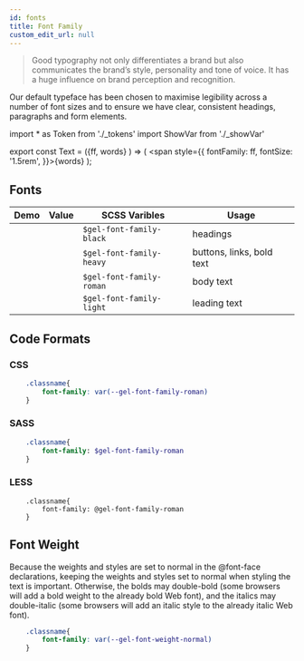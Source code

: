 ```yaml
---
id: fonts
title: Font Family
custom_edit_url: null
---
```


>Good typography not only differentiates a brand but also communicates the brand’s style, personality and tone of voice. It has a huge influence on brand perception and recognition. 
     
Our default typeface has been chosen to maximise legibility across a number of font sizes and to ensure we have clear, consistent headings, paragraphs and form elements.

import * as Token from './_tokens' 
import ShowVar from './_showVar'

export const Text = ({ff, words} ) => ( <span style={{
    fontFamily: ff,
    fontSize: '1.5rem',
  }}>{words}</span> );

## Fonts

| Demo | Value | SCSS Varibles | Usage
|---|---|---|---|
| <Text ff={Token.FontFamilyBlack} words="Avenir Black 95"/> | <ShowVar code={Token.FontFamilyBlack} /> | `$gel-font-family-black` | headings 
| <Text ff={Token.FontFamilyHeavy} words="Avenir Heavy 85"/>  | <ShowVar code={Token.FontFamilyHeavy} />  | `$gel-font-family-heavy` | buttons, links, bold text
| <Text ff={Token.FontFamilyRoman} words="Avenir Roman 55"/>  | <ShowVar code={Token.FontFamilyRoman} />  | `$gel-font-family-roman` | body text
| <Text ff={Token.FontFamilyLight} words="Avenir Book 35"/>  | <ShowVar code={Token.FontFamilyLight} />  | `$gel-font-family-light` | leading text

## Code Formats

### CSS 

```css
    .classname{
        font-family: var(--gel-font-family-roman)
    }
```

### SASS
```sass
    .classname{
        font-family: $gel-font-family-roman
    }
```

### LESS
```less
    .classname{
        font-family: @gel-font-family-roman
    }
```

## Font Weight

Because the weights and styles are set to normal in the @font-face declarations, keeping the weights and styles set to normal when styling the text is important. Otherwise, the bolds may double-bold (some browsers will add a bold weight to the already bold Web font), and the italics may double-italic (some browsers will add an italic style to the already italic Web font).


```css
    .classname{
        font-family: var(--gel-font-weight-normal)
    }
```
